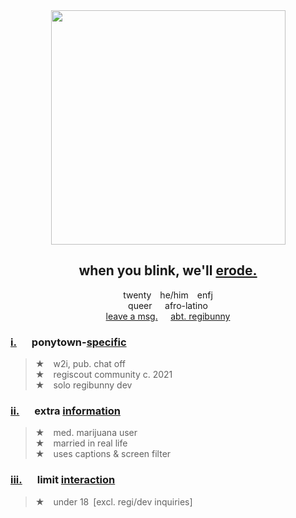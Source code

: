 <div align="center">
  <img src="https://64.media.tumblr.com/955e32d743579d49bc61cfc093e32add/4f26effd7c3901e4-b0/s2048x3072/345048b01dcb5a4a3faaa085d69df7601ff0fa3e.pnj"width="375">
  
## when you blink, we'll [erode.](https://open.spotify.com/track/6peFwvcvgkjUYrq3cn6a72?si=3b062a78e7a741af)
twenty  he/him  enfj\
queer⠀⠀afro-latino\
[leave a msg.](https://hempderived.atabook.org)⠀⠀[abt. regibunny](https://regibunny.carrd.co)


</div>

### **<ins>i.</ins>⠀⠀ponytown-<ins>specific</ins>**
> **★**  w2i, pub. chat off\
> **★**  regiscout community c. 2021\
> **★**  solo regibunny dev


### **<ins>ii.</ins>⠀⠀extra <ins>information</ins>**
> **★**  med. marijuana user\
> **★**  married in real life\
> **★**  uses captions & screen filter

### **<ins>iii.</ins>⠀⠀limit <ins>interaction</ins>**
> **★**  under 18 [excl. regi/dev inquiries]</sup>
##  

